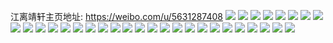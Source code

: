 江离靖轩主页地址: https://weibo.com/u/5631287408 
![](https://wx4.sinaimg.cn/mw2000/00696j6gly1h9h88chgzqj31ho1zkqv5.jpg) 
![](https://wx4.sinaimg.cn/mw2000/00696j6gly1h9h88dysqaj31ho1zkkjl.jpg) 
![](https://wx4.sinaimg.cn/mw2000/00696j6gly1h9h88f8wjpj31ay1qm7wh.jpg) 
![](https://wx4.sinaimg.cn/mw2000/00696j6gly1h9h88gp0ebj31sc2ds7wh.jpg) 
![](https://wx4.sinaimg.cn/mw2000/00696j6gly1h9h88i05fkj31cj1spb29.jpg) 
![](https://wx4.sinaimg.cn/mw2000/00696j6gly1h9h88j5ouwj31az1qnb29.jpg) 
![](https://wx4.sinaimg.cn/mw2000/00696j6gly1h9h88a29nrj319m1ot7wh.jpg) 
![](https://wx4.sinaimg.cn/mw2000/00696j6gly1h9h88kmzo6j31ho1zkqv5.jpg) 
![](https://wx4.sinaimg.cn/mw2000/00696j6gly1h9h88m8ipqj31c61s8hdt.jpg) 
![](https://wx4.sinaimg.cn/mw2000/00696j6gly1h960743km1j30u00u07jv.jpg) 
![](https://wx4.sinaimg.cn/mw2000/00696j6gly1h8rzl2dctqj31sg2dshdt.jpg) 
![](https://wx4.sinaimg.cn/mw2000/00696j6gly1h4vhoj9qhgj30q0130q9a.jpg) 
![](https://wx4.sinaimg.cn/mw2000/00696j6gly1h2slpm8hxnj30u00n3q8m.jpg) 
![](https://wx4.sinaimg.cn/mw2000/00696j6gly1h0iokv408tj30v91voqez.jpg) 
![](https://wx4.sinaimg.cn/mw2000/00696j6gly1h02mceazvej30xx1evk2s.jpg) 
![](https://wx4.sinaimg.cn/mw2000/00696j6gly1h02mcdfl6aj30zn1hh4cs.jpg) 
![](https://wx4.sinaimg.cn/mw2000/00696j6gly1gyvssjrimmj30u0140k1h.jpg) 
![](https://wx4.sinaimg.cn/mw2000/00696j6gly1gyvssl6a38j30u0140dpr.jpg) 
![](https://wx4.sinaimg.cn/mw2000/00696j6gly1gyvssmslf7j30u013w12e.jpg) 
![](https://wx4.sinaimg.cn/mw2000/00696j6gly1gvw4krflgxj31o0280u0x.jpg) 
![](https://wx4.sinaimg.cn/mw2000/00696j6gly1gvjjfqpwyzj60u00u07bv02.jpg) 
![](https://wx4.sinaimg.cn/mw2000/00696j6gly1gvjjfrjo6fj60u00u0ahw02.jpg) 
![](https://wx4.sinaimg.cn/mw2000/00696j6gly1gtfcjtq5ujj614w1dmtru02.jpg) 
![](https://wx4.sinaimg.cn/mw2000/00696j6gly1gtfcjt49v7j61o0280x6p02.jpg) 
![](https://wx4.sinaimg.cn/mw2000/00696j6gly1gtfcjvbhx1j61lk249qv502.jpg) 
![](https://wx4.sinaimg.cn/mw2000/00696j6gly1gtfcjyp9rtj61o02801ky02.jpg) 
![](https://wx4.sinaimg.cn/mw2000/00696j6gly1gtcy70jx17j61hc1hc4hg02.jpg) 
![](https://wx4.sinaimg.cn/mw2000/00696j6gly1gro5cct4c7j30u00u0qds.jpg) 
![](https://wx4.sinaimg.cn/mw2000/00696j6gly1grdmyoyrqnj30nw0sg77p.jpg) 
![](https://wx4.sinaimg.cn/mw2000/00696j6gly1grdmypajcij30ph0sgn0t.jpg) 
![](https://wx4.sinaimg.cn/mw2000/00696j6gly1grdmyoluqrj30oe0sgq6i.jpg) 
